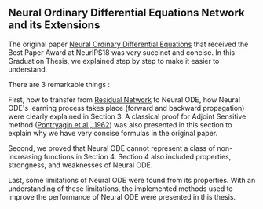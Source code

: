 ## Neural Ordinary Differential Equations Network and its Extensions
The original paper [Neural Ordinary Differential Equations](https://arxiv.org/pdf/1806.07366.pdf) that received the Best Paper Award at NeurIPS18 was very succinct and concise. In this Graduation Thesis, we explained step by step to make it easier to understand.

There are 3 remarkable things :

First, how to transfer from [Residual Network](https://arxiv.org/pdf/1512.03385.pdf) to Neural ODE, how Neural ODE's learning process takes place (forward and backward propagation) were clearly explained in Section 3. A classical proof for Adjoint Sensitive method ([Pontryagin et al., 1962]()) was also presented in this section to explain why we have very concise formulas in the original paper.

Second, we proved that Neural ODE cannot represent a class of non-increasing functions in Section 4. Section 4 also included properties, strongness, and weaknesses of Neural ODE.

Last, some limitations of Neural ODE were found from its properties. With an understanding of these limitations, the implemented methods used to improve the performance of Neural ODE were presented in this thesis.
